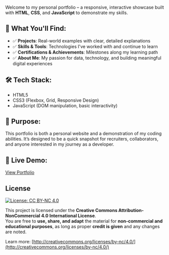 Welcome to my personal portfolio – a responsive, interactive showcase built with **HTML**, **CSS**, and **JavaScript** to demonstrate my skills.

## 🚀 What You'll Find:
- ✅ **Projects**: Real-world examples with clear, detailed explanations
- ✅ **Skills & Tools**: Technologies I've worked with and continue to learn
- ✅ **Certifications & Achievements**: Milestones along my learning path
- ✅ **About Me**: My passion for data, technology, and building meaningful digital experiences

## 🛠 Tech Stack:
- HTML5
- CSS3 (Flexbox, Grid, Responsive Design)
- JavaScript (DOM manipulation, basic interactivity)

## 📌 Purpose:
This portfolio is both a personal website and a demonstration of my coding abilities. It’s designed to be a quick snapshot for recruiters, collaborators, and anyone interested in my journey as a developer.

## 🔗 Live Demo:
[View Portfolio](http://prathameshv07.github.io/portfolio) 

## License

[![License: CC BY-NC 4.0](https://licensebuttons.net/l/by-nc/4.0/88x31.png)](http://creativecommons.org/licenses/by-nc/4.0/)

This project is licensed under the **Creative Commons Attribution-NonCommercial 4.0 International License**.  
You are free to **use, share, and adapt** the material for **non-commercial and educational purposes**, as long as proper **credit is given** and any changes are noted.

Learn more: [http://creativecommons.org/licenses/by-nc/4.0/](http://creativecommons.org/licenses/by-nc/4.0/)
